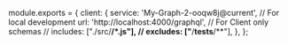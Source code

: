 module.exports = {
client: {
service: 'My-Graph-2-ooqw8j@current',
// For local development
url: 'http://localhost:4000/graphql',
// For Client only schemas
// includes: ["./src/**/*.js"],
// excludes: ["**/__tests__/**"],
},
};
